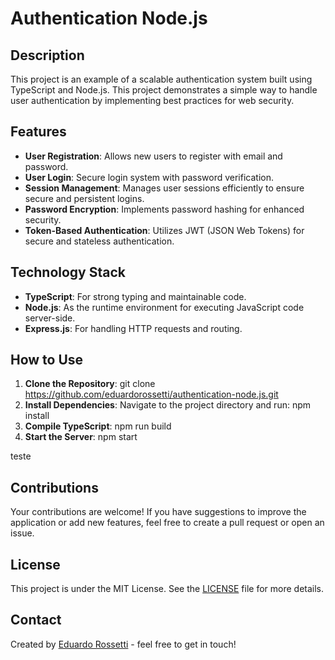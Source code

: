 # Authentication Node.js

## Description
This project is an example of a scalable authentication system built using TypeScript and Node.js. This project demonstrates a simple way to handle user authentication by implementing best practices for web security.

## Features
- **User Registration**: Allows new users to register with email and password.
- **User Login**: Secure login system with password verification.
- **Session Management**: Manages user sessions efficiently to ensure secure and persistent logins.
- **Password Encryption**: Implements password hashing for enhanced security.
- **Token-Based Authentication**: Utilizes JWT (JSON Web Tokens) for secure and stateless authentication.

## Technology Stack
- **TypeScript**: For strong typing and maintainable code.
- **Node.js**: As the runtime environment for executing JavaScript code server-side.
- **Express.js**: For handling HTTP requests and routing.

## How to Use
1. **Clone the Repository**: git clone https://github.com/eduardorossetti/authentication-node.js.git
2. **Install Dependencies**: Navigate to the project directory and run: npm install
3. **Compile TypeScript**: npm run build
4. **Start the Server**: npm start

teste

## Contributions
Your contributions are welcome! If you have suggestions to improve the application or add new features, feel free to create a pull request or open an issue.

## License
This project is under the MIT License. See the [LICENSE](LICENSE) file for more details.

## Contact
Created by [Eduardo Rossetti](https://github.com/eduardorossetti) - feel free to get in touch!
